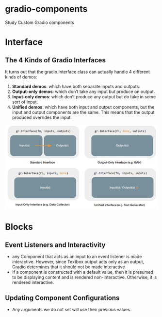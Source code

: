 # gradio-components
Study Custom Gradio components

# Interface
## The 4 Kinds of Gradio Interfaces

It turns out that the gradio.Interface class can actually handle 4 different kinds of demos:

1. **Standard demos**: which have both separate inputs and outputs.
2. **Output-only demos**: which don’t take any input but produce on output. 
3. **Input-only demos**: which don’t produce any output but do take in some sort of input.
4. **Unified demos**: which have both input and output components, but the input and output components are the same. This means that the output produced overrides the input.

<img src=assets\interfaces4.png  />

# Blocks

## Event Listeners and Interactivity

- any Component that acts as an input to an event listener is made interactive. However, since Textbox output acts only as an output, Gradio determines that it should not be made interactive
-  If a component is constructed with a default value, then it is presumed to be displaying content and is rendered non-interactive. Otherwise, it is rendered interactive.

## Updating Component Configurations

- Any arguments we do not set will use their previous values.
